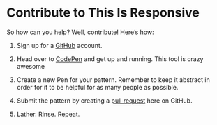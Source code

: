 Contribute to This Is Responsive
================================

So how can you help? Well, contribute! Here’s how:

1. Sign up for a [GitHub][github] account.

2. Head over to [CodePen][codepen] and get up and running. This tool is crazy awesome

3. Create a new Pen for your pattern. Remember to keep it abstract in order for it to be helpful for as many people as possible.

4. Submit the pattern by creating a [pull request][github-pq-help] here on GitHub.

5. Lather. Rinse. Repeat.

[github]: http://github.com/signup
[codepen]: http://codepen.io
[github-pq-help]: https://help.github.com/articles/using-pull-requests
